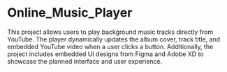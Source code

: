 # Online_Music_Player
This project allows users to play background music tracks directly from YouTube. The player dynamically updates the album cover, track title, and embedded YouTube video when a user clicks a button. Additionally, the project includes embedded UI designs from Figma and Adobe XD to showcase the planned interface and user experience.
